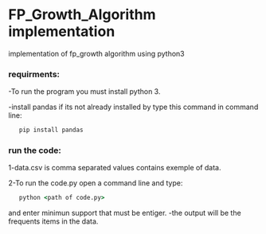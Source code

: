 # FP_Growth_Algorithm implementation

implementation of fp_growth algorithm using python3

### requirments:
-To run the program you must install python 3.

-install pandas if its not already installed by type this command in command line:

```cmd
   pip install pandas
   ```
### run the code:
1-data.csv is comma separated values contains exemple of data.

2-To run the code.py open a command line and type:
```cmd
   python <path of code.py>
   ```
and enter minimun support that must be entiger.
-the output will be the frequents items in the data.



